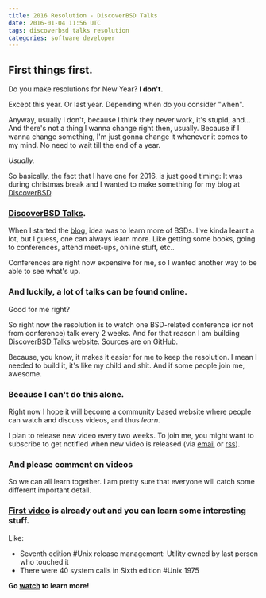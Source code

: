 ```yaml
---
title: 2016 Resolution - DiscoverBSD Talks
date: 2016-01-04 11:56 UTC
tags: discoverbsd talks resolution
categories: software developer
---
```

## First things first.
Do you make resolutions for New Year? **I don't.**

Except this year. Or last year. Depending when do you consider "when".

Anyway, usually I don't, because I think they never work, it's stupid, and...  
And there's not a thing I wanna change right then, usually. Because if I wanna
change something, I'm just gonna change it whenever it comes to my mind.
No need to wait till the end of a year.

*Usually.*

So basically, the fact that I have one for 2016, is just good timing:
It was during christmas break and I wanted to make something
for my blog at [DiscoverBSD](https://discoverbsd.com).

### [DiscoverBSD Talks](https://talks.discoverbsd.com).

When I started the [blog](https://discoverbsd.com), idea was to learn more of
BSDs. I've kinda learnt a lot, but I guess, one can always learn more.
Like getting some books, going to conferences, attend meet-ups,
online stuff, etc..

Conferences are right now expensive for me, so I wanted another way to be
able to see what's up.  

### And luckily, a lot of talks can be found online.

Good for me right?

So right now the resolution is to watch one BSD-related conference
(or not from conference) talk every 2 weeks. And for that reason I am building
[DiscoverBSD Talks](https://talks.discoverbsd.com) website.
Sources are on [GitHub](https://github.com/DiscoverBSD/Talks).

Because, you know, it makes it easier for me to keep the resolution. I mean
I needed to build it, it's like my child and shit. And if some people join me, awesome.

### Because I can't do this alone.

Right now I hope it will become a community based website where
people can watch and discuss videos, and thus *learn*.

I plan to release new video every two weeks. To join me, you might want
to subscribe to get notified when new video is released
(via [email](http://eepurl.com/bHOOKz) or
[rss](https://talks.discoverbsd.com/feed.xml)).

### And please comment on videos

So we can all learn together. I am pretty sure that everyone will catch some different important detail.

### [First video](https://talks.discoverbsd.com/2016/01/01/early-days-of-unix-and-design-of-sh.html) is already out and you can learn some interesting stuff.

Like:  

 * Seventh edition #Unix release management: Utility owned by last person who touched it  
 * There were 40 system calls in Sixth edition #Unix 1975

**Go [watch](https://talks.discoverbsd.com/2016/01/01/early-days-of-unix-and-design-of-sh.html) to learn more!**

